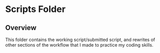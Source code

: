 # Scripts Folder

## Overview

This folder contains the working script/submitted script, and rewrites of other sections of the workflow that I made to practice my coding skills.
